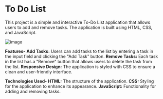 # To Do List
This project is a simple and interactive To-Do List application that allows users to add and remove tasks. The application is built using HTML, CSS, and JavaScript.

![image](https://github.com/user-attachments/assets/d4a0bb84-0856-4229-8659-17ba1ce5630e)



**Features-**
**Add Tasks:** Users can add tasks to the list by entering a task in the input field and clicking the "Add Task" button.
**Remove Tasks:** Each task in the list has a "Remove" button that allows users to delete the task from the list.
**Responsive Design:** The application is styled with CSS to ensure a clean and user-friendly interface.


**Technologies Used-**
**HTML:** The structure of the application.
**CSS:** Styling for the application to enhance its appearance.
**JavaScript:** Functionality for adding and removing tasks.
